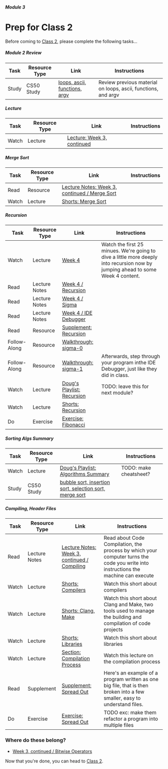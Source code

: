 ##### Module 3

# Prep for Class 2

Before coming to [Class 2](../class2), please complete the following tasks...

##### Module 2 Review
Task | Resource Type | Link | Instructions
-----|------|------|-------------
Study | CS50 Study | [loops, ascii, functions, argv](https://study.cs50.net/loops?toc=loops,ascii,functions,argv) | Review previous material on loops, ascii, functions, and argv

##### Lecture
Task | Resource Type | Link | Instructions
-----|------|------|-------------
Watch | Lecture | [Lecture: Week 3, continued](TODO) | 

##### Merge Sort
Task | Resource Type | Link | Instructions
-----|------|------|-------------
Read | Resource | [Lecture Notes: Week 3, continued / Merge Sort](http://cdn.cs50.net/2015/fall/lectures/3/w/notes3w/notes3w.html#merge_sort) | 
Watch | Lecture | [Shorts: Merge Sort](https://www.youtube.com/watch?v=EeQ8pwjQxTM) | 

##### Recursion
Task | Resource Type | Link | Instructions
-----|------|------|------
Watch | Lecture | [Week 4](http://www.youtube.com/embed/SadMsthVUBM?autoplay=1&rel=0&start=0) | Watch the first 25 minues. We're going to dive a little more deeply into recursion now by jumping ahead to some Week 4 content.
Read | Lecture Notes | [Week 4 / Recursion](http://cdn.cs50.net/2015/fall/lectures/4/m/notes4m/notes4m.html#recursion) |
Read | Lecture Notes | [Week 4 / Sigma](http://cdn.cs50.net/2015/fall/lectures/4/m/notes4m/notes4m.html#sigma)
Read | Lecture Notes | [Week 4 / IDE Debugger ](http://cdn.cs50.net/2015/fall/lectures/4/m/notes4m/notes4m.html#debugging_with_cs50_ide)
Read | Resource | [Supplement: Recursion](../supplementary-resources/recursion) | 
Follow-Along | Resource | [Walkthrough: sigma-0](https://www.youtube.com/watch?v=C-J0fKmwKmw&list=PLhQjrBD2T382SQnebs5bf6BkngrHTbJKg&index=10) | 
Follow-Along | Resource | [Walkthrough: sigma-1](https://www.youtube.com/watch?v=GSY5bEv3gX8&index=11&list=PLhQjrBD2T382SQnebs5bf6BkngrHTbJKg) | Afterwards, step through your program inthe IDE Debugger, just like they did in class.
Watch | Lecture | [Doug's Playlist: Recursion](https://www.youtube.com/watch?v=VrrnjYgDBEk) | TODO: leave this for next module?
Watch | Lecture | [Shorts: Recursion](https://www.youtube.com/watch?v=t4MSwiqfLaY) |
Do | Exercise | [Exercise: Fibonacci](../exercises/fibonacci) | 

##### Sorting Algs Summary
Task | Resource Type | Link | Instructions
-----|------|------|-------------
Watch | Lecture | [Doug's Playlist: Algorithms Summary]() | TODO: make cheatsheet?
Study | CS50 Study | [bubble sort, insertion sort, selection sort, merge sort](https://study.cs50.net/binary_search?toc=bubble_sort,insertion_sort,selection_sort,merge_sort)

##### Compiling, Header Files
Task | Resource Type | Link | Instructions
-----|------|------|-------------
Read | Lecture Notes | [Lecture Notes: Week 3, continued / Compiling](http://cdn.cs50.net/2015/fall/lectures/3/w/notes3w/notes3w.html#compiling) | Read about Code Compilation, the process by which your computer turns the code you write into instructions the machine can execute
Watch | Lecture | [Shorts: Compilers](http://cs50.tv/2012/fall/shorts/compilers/compilers-720p.mp4) | Watch this short about compilers
Watch | Lecture | [Shorts: Clang, Make](http://cs50.tv/2012/fall/shorts/make_clang/make_clang-720p.mp4) | Watch this short about Clang and Make, two tools used to manage the building and compilation of code projects
Watch | Lecture | [Shorts: Libraries](http://cs50.tv/2012/fall/shorts/libraries/libraries-720p.mp4) | Watch this short about libraries
Watch | Lecture | [Section: Compilation Process](https://youtu.be/XRvvitgap5Y?t=2549) | Watch this lecture on the compilation process
Read | Supplement | [Supplement: Spread Out](../resources/spread-out) | Here's an example of a program written as one big file, that is then broken into a few smaller, easy to understand files.
Do | Exercise | [Exercise: Spread Out](../exercises/spread-out) | TODO exc: make them refactor a program into multiple files

### Where do these belong?
  * [Week 3, continued / Bitwise Operators](http://cdn.cs50.net/2015/fall/lectures/3/w/notes3w/notes3w.html#bitwise_operators)


Now that you're done, you can head to [Class 2](../class2).
